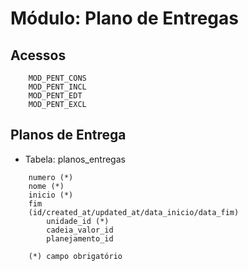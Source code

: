 # Módulo: Plano de Entregas

##  Acessos  
~~~
    MOD_PENT_CONS
    MOD_PENT_INCL
    MOD_PENT_EDT
    MOD_PENT_EXCL
~~~

## Planos de Entrega
-   Tabela: planos_entregas
~~~   
    numero (*)
    nome (*)
    inicio (*)
    fim
    (id/created_at/updated_at/data_inicio/data_fim)
        unidade_id (*)
        cadeia_valor_id
        planejamento_id

    (*) campo obrigatório
~~~
